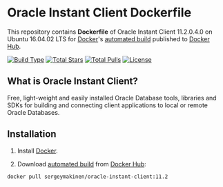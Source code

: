 # Oracle Instant Client Dockerfile

This repository contains **Dockerfile** of Oracle Instant Client 11.2.0.4.0 on Ubuntu 16.04.02 LTS for [Docker](https://www.docker.com/)'s [automated build](https://hub.docker.com/r/sergeymakinen/oracle/) published to [Docker Hub](https://hub.docker.com/).

[![Build Type](https://img.shields.io/docker/automated/sergeymakinen/oracle-instant-client.svg?style=flat-square)](https://hub.docker.com/r/sergeymakinen/oracle-instant-client/) [![Total Stars](https://img.shields.io/docker/stars/sergeymakinen/oracle-instant-client.svg?style=flat-square)](https://hub.docker.com/r/sergeymakinen/oracle-instant-client/) [![Total Pulls](https://img.shields.io/docker/pulls/sergeymakinen/oracle-instant-client.svg?style=flat-square)](https://hub.docker.com/r/sergeymakinen/oracle-instant-client/) [![License](https://img.shields.io/badge/license-MIT-brightgreen.svg?style=flat-square)](LICENSE)

## What is Oracle Instant Client?

Free, light-weight and easily installed Oracle Database tools, libraries and SDKs for building and connecting client applications to local or remote Oracle Databases.

## Installation

1. Install [Docker](https://www.docker.com/).

2. Download [automated build](https://hub.docker.com/r/sergeymakinen/oracle-instant-client/) from [Docker Hub](https://hub.docker.com/): 

```bash
docker pull sergeymakinen/oracle-instant-client:11.2
```
